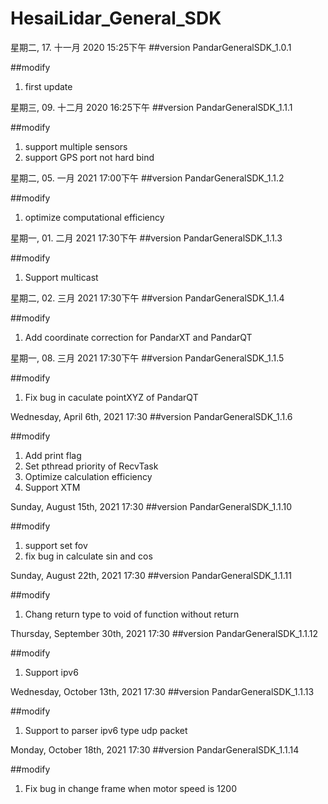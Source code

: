 # HesaiLidar_General_SDK

星期二, 17. 十一月 2020 15:25下午 
##version
PandarGeneralSDK_1.0.1 

##modify
1. first update

星期三, 09. 十二月 2020 16:25下午 
##version
PandarGeneralSDK_1.1.1 

##modify
1. support multiple sensors
2. support GPS port not hard bind 

星期二, 05. 一月 2021 17:00下午 
##version
PandarGeneralSDK_1.1.2

##modify
1. optimize computational efficiency 


星期一, 01. 二月 2021 17:30下午 
##version
PandarGeneralSDK_1.1.3

##modify
1. Support multicast

星期二, 02. 三月 2021 17:30下午 
##version
PandarGeneralSDK_1.1.4

##modify
1. Add coordinate correction for PandarXT and PandarQT

星期一, 08. 三月 2021 17:30下午 
##version
PandarGeneralSDK_1.1.5

##modify
1. Fix bug in caculate pointXYZ of PandarQT

Wednesday, April 6th, 2021 17:30
##version
PandarGeneralSDK_1.1.6

##modify
1. Add  print flag
2. Set pthread priority of RecvTask
3. Optimize calculation efficiency
4. Support XTM

Sunday, August 15th, 2021 17:30
##version
PandarGeneralSDK_1.1.10

##modify
1. support set fov
2. fix bug in calculate sin and cos

Sunday, August 22th, 2021 17:30
##version
PandarGeneralSDK_1.1.11

##modify
1. Chang return type to void of function without return

Thursday, September 30th, 2021 17:30
##version
PandarGeneralSDK_1.1.12

##modify
1. Support ipv6

Wednesday, October 13th, 2021 17:30
##version
PandarGeneralSDK_1.1.13

##modify
1. Support to parser ipv6 type udp packet

Monday, October 18th, 2021 17:30
##version
PandarGeneralSDK_1.1.14

##modify
1. Fix bug in change frame when motor speed is 1200